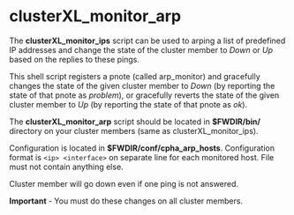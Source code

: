 # clusterXL_monitor_arp

The **clusterXL_monitor_ips** script can be used to arping a list of predefined IP addresses and change the state of the cluster member to *Down* or *Up* based on the replies to these pings.

This shell script registers a pnote (called arp_monitor) and gracefully changes the state of the given cluster member to *Down* (by reporting the state of that pnote as *problem*), or gracefully reverts the state of the given cluster member to *Up* (by reporting the state of that pnote as *ok*).

The **clusterXL_monitor_arp** script should be located in **$FWDIR/bin/** directory on your cluster members (same as clusterXL_monitor_ips).

Configuration is located in **$FWDIR/conf/cpha_arp_hosts**. Configuration format is ```<ip> <interface>``` on separate line for each monitored host. File must not contain anything else.

Cluster member will go down even if one ping is not answered.

**Important** - You must do these changes on all cluster members.

